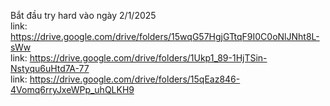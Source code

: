 Bắt đầu try hard vào ngày 2/1/2025 <br>
link: https://drive.google.com/drive/folders/15wqG57HgjGTtqF9I0C0oNlJNht8L-sWw <br>
link: https://drive.google.com/drive/folders/1Ukp1_89-1HjTSin-Nstyqu6uHtd7A-77 <br>
link: https://drive.google.com/drive/folders/15qEaz846-4Vomq6rryJxeWPp_uhQLKH9 <br>
